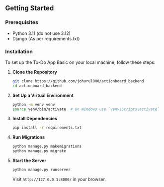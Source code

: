 ## Getting Started

### Prerequisites
- Python 3.11 (do not use 3.12)
- Django (As per requirements.txt)

### Installation

To set up the To-Do App Basic on your local machine, follow these steps:

1. **Clone the Repository**
   ```bash
   git clone https://github.com/johurul000/actionboard_backend
   cd actionboard_backend
   ```

2. **Set Up a Virtual Environment**
   ```bash
   python -m venv venv
   source venv/bin/activate  # On Windows use `venv\Scripts\activate`
   ```

3. **Install Dependencies**
   ```bash
   pip install -r requirements.txt
   ```

4. **Run Migrations**
   ```bash
   python manage.py makemigrations
   python manage.py migrate
   ```

5. **Start the Server**
   ```bash
   python manage.py runserver
   ```

   Visit `http://127.0.0.1:8000/` in your browser.
